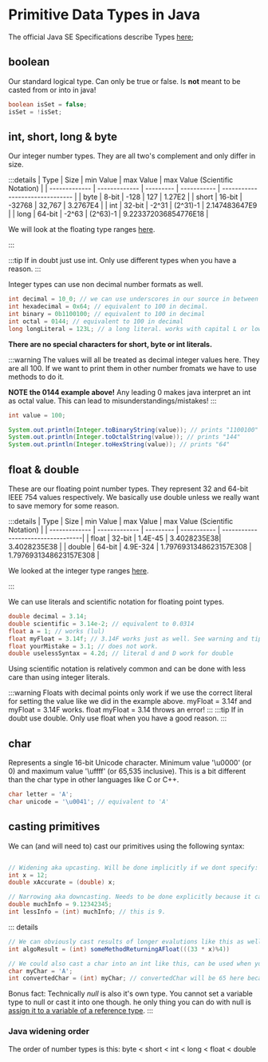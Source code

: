 # Primitive Data Types in Java

The official Java SE Specifications describe Types [here](https://docs.oracle.com/javase/specs/jls/se7/html/jls-4.html);

## boolean

Our standard logical type. Can only be true or false. Is **not** meant to be casted from or into in java!

```java
boolean isSet = false;
isSet = !isSet;
```

## int, short, long & byte

Our integer number types. They are all two's complement and only differ in size.

:::details
| Type          | Size          | min Value | max Value   | max Value (Scientific Notation) |
| ------------- | ------------- | --------- | ----------- | ------------------------------- |
| byte          | 8-bit         | -128      | 127         | 1.27E2                          |
| short         | 16-bit        | -32768    | 32,767      | 3.2767E4                        |
| int           | 32-bit        | -2^31     | (2^31)-1    | 2.147483647E9                   |
| long          | 64-bit        | -2^63     | (2^63)-1    | 9.223372036854776E18            |

We will look at the floating type ranges [here](/primitives.html#float-double).

:::

:::tip
If in doubt just use int. Only use different types when you have a reason.
:::

Integer types can use non decimal number formats as well.

```java
int decimal = 10_0; // we can use underscores in our source in between any digits of number values. they do nothing.
int hexadecimal = 0x64; // equivalent to 100 in decimal.
int binary = 0b1100100; // equivalent to 100 in decimal
int octal = 0144; // equivalent to 100 in decimal
long longLiteral = 123L; // a long literal. works with capital L or lower case l.
```

**There are no special characters for short, byte or int literals.**

:::warning
The values will all be treated as decimal integer values here. They are all 100. If we want to print them in other number fromats we have to use methods to do it.

**NOTE the 0144 example above!**
Any leading 0 makes java interpret an int as octal value. This can lead to misunderstandings/mistakes!
:::

```java
int value = 100;

System.out.println(Integer.toBinaryString(value)); // prints "1100100"
System.out.println(Integer.toOctalString(value)); // prints "144"
System.out.println(Integer.toHexString(value)); // prints "64"
```

## float & double

These are our floating point number types. They represent 32 and 64-bit IEEE 754 values respectively. We basically use double unless we really want to save memory for some reason.

:::details
| Type          | Size          | min Value | max Value   | max Value (Scientific Notation)   |
| ------------- | ------------- | --------- | ----------- | ----------------------------------|
| float         | 32-bit        | 1.4E-45   | 3.4028235E38| 3.4028235E38                      |
| double        | 64-bit        | 4.9E-324  | 1.7976931348623157E308 | 1.7976931348623157E308 |

We looked at the integer type ranges [here](/primitives.html#int-short-long-byte).

:::

We can use literals and scientific notation for floating point types.

```java
double decimal = 3.14;
double scientific = 3.14e-2; // equivalent to 0.0314
float a = 1; // works (lul)
float myFloat = 3.14f; // 3.14F works just as well. See warning and tip below!
float yourMistake = 3.1; // does not work.
double uselessSyntax = 4.2d; // literal d and D work for double
```

Using scientific notation is relatively common and can be done with less care than using integer literals.

:::warning
Floats with decimal points only work if we use the correct literal for setting the value like we did in the example above. myFloat = 3.14f and myFloat = 3.14F works. float myFloat = 3.14 throws an error!
:::
:::tip
If in doubt use double. Only use float when you have a good reason.
:::



## char

Represents a single 16-bit Unicode character. Minimum value '\u0000' (or 0) and maximum value '\uffff' (or 65,535 inclusive). This is a bit different than the char type in other languages like C or C++.

```java
char letter = 'A';
char unicode = '\u0041'; // equivalent to 'A'
```

## casting primitives

We can (and will need to) cast our primitives using the following syntax:

```java

// Widening aka upcasting. Will be done implicitly if we dont specify:
int x = 12;
double xAccurate = (double) x;

// Narrowing aka downcasting. Needs to be done explicitly because it can lead to information loss.
double muchInfo = 9.12342345;
int lessInfo = (int) muchInfo; // this is 9.

```

::: details

```java
// We can obviously cast results of longer evalutions like this as well:
int algoResult = (int) someMethodReturningAFloat(((33 * x)%4))

// We could also cast a char into an int like this, can be used when you wanna iterate over the alphabet or something:
char myChar = 'A';
int convertedChar = (int) myChar; // convertedChar will be 65 here because thats the value of A

```

Bonus fact: Technically *null* is also it's own type. You cannot set a variable type to null or cast it into one though. he only thing you can do with null is [assign it to a variable of a reference type](/reference.md#default-values).
:::

### Java widening order

The order of number types is this:
byte < short < int < long < float < double
